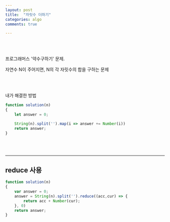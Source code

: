 ```yaml
---
layout: post
title:  "자릿수 더하기"
categories: algo
comments: true

---
```




<br>

<br>

프로그래머스 '약수구하기' 문제.

자연수 N이 주어지면, N의 각 자릿수의 합을 구하는 문제





<br>

<br>

내가 해결한 방법

~~~js
function solution(n)
{
    let answer = 0;

    String(n).split('').map(i => answer += Number(i))
    return answer;
}
~~~



<br>

<br>

---

## reduce 사용

~~~js
function solution(n)
{
    var answer = 0;
    answer = String(n).split('').reduce((acc,cur) => {
        return acc + Number(cur);
    }, 0)
    return answer;
}
~~~





<br>

<br>

 





 

